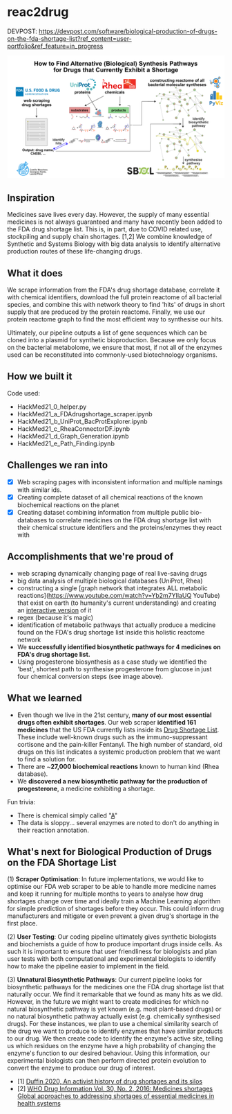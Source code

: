 # reac2drug
 DEVPOST: https://devpost.com/software/biological-production-of-drugs-on-the-fda-shortage-list?ref_content=user-portfolio&ref_feature=in_progress


![react2drug](original.png "react2drug")

## Inspiration

Medicines save lives every day. However, the supply of many essential medicines is not always guaranteed and many have recently been added to the FDA drug shortage list. This is, in part, due to COVID related use, stockpiling and supply chain shortages. [1,2] We combine knowledge of Synthetic and Systems Biology with big data analysis to identify alternative production routes of these life-changing drugs.

## What it does

We scrape information from the FDA's drug shortage database, correlate it with chemical identifiers, download the full protein reactome of all bacterial species, and combine this with network theory to find 'hits' of drugs in short supply that are produced by the protein reactome. Finally, we use our protein reactome graph to find the most efficient way to synthesise our hits. 

Ultimately, our pipeline outputs a list of gene sequences which can be cloned into a plasmid for synthetic bioproduction. Because we only focus on the bacterial metabolome, we ensure that most, if not all of the enzymes used can be reconstituted into commonly-used biotechnology organisms. 


## How we built it


Code used:
- HackMed21_0_helper.py
- HackMed21_a_FDAdrugshortage_scraper.ipynb
- HackMed21_b_UniProt_BacProtExplorer.ipynb
- HackMed21_c_RheaConnectorDF.ipynb
- HackMed21_d_Graph_Generation.ipynb
- HackMed21_e_Path_Finding.ipynb


## Challenges we ran into

- [x] Web scraping pages with inconsistent information and multiple namings with similar ids.
- [x] Creating complete dataset of all chemical reactions of the known biochemical reactions on the planet
- [x] Creating dataset combining information from multiple public bio-databases to correlate medicines on the FDA drug shortage list with their chemical structure identifiers and the proteins/enzymes they react with 

## Accomplishments that we're proud of

- web scraping dynamically changing page of real live-saving drugs
- big data analysis of multiple biological databases (UniProt, Rhea)
- constructing a single [graph network that integrates ALL metabolic reactions](https://www.youtube.com/watch?v=Yb2m7YIlaUQ YouTube) that exist on earth (to humanity's current understanding) and creating an [interactive version](https://www.youtube.com/watch?v=ohe6U7dFNUE) of it
- regex (because it's magic)
- identification of metabolic pathways that actually produce a medicine found on the FDA's drug shortage list inside this holistic reactome network
- We **successfully identified biosynthetic pathways for 4 medicines on FDA's drug shortage list.**
- Using progesterone biosynthesis as a case study we identified the 'best', shortest path to synthesise progesterone from glucose in just four chemical conversion steps (see image above).


## What we learned

- Even though we live in the 21st century, **many of our most essential drugs often exhibit shortages**. Our web scraper **identified 161 medicines** that the US FDA currently lists inside its [Drug Shortage List](https://www.accessdata.fda.gov/scripts/drugshortages/default.cfm). These include well-known drugs such as the immuno-suppressant cortisone and the pain-killer Fentanyl. The high number of standard, old drugs on this list indicates a systemic production problem that we want to find a solution for.
- There are ~**27,000 biochemical reactions** known to human kind (Rhea database).
- We **discovered a new biosynthetic pathway for the production of progesterone**, a medicine exhibiting a shortage.

Fun trivia:
- There is chemical simply called "[A](https://www.ebi.ac.uk/chebi/searchId.do?chebiId=CHEBI:13193)"
- The data is sloppy... several enzymes are noted to don't do anything in their reaction annotation.


## What's next for Biological Production of Drugs on the FDA Shortage List

(1) **Scraper Optimisation**: In future implementations, we would like to optimise our FDA web scraper to be able to handle more medicine names and keep it running for multiple months to years to analyse how drug shortages change over time and ideally train a Machine Learning algorithm for simple prediction of shortages before they occur. This could inform drug manufacturers and mitigate or even prevent a given drug's shortage in the first place.

(2) **User Testing**: Our coding pipeline ultimately gives synthetic biologists and biochemists a guide of how to produce important drugs inside cells. As such it is important to ensure that user friendliness for biologists and plan user tests with both computational and experimental biologists to identify how to make the pipeline easier to implement in the field.

(3) **Unnatural Biosynthetic Pathways**: Our current pipeline looks for biosynthetic pathways for the medicines one the FDA drug shortage list that naturally occur. We find it remarkable that we found as many hits as we did. However, in the future we might want to create medicines for which no natural biosynthetic pathway is yet known (e.g. most plant-based drugs) or no natural biosynthetic pathway actually exist (e.g. chemically synthesised drugs). For these instances, we plan to use a chemical similarity search of the drug we want to produce to identify enzymes that have similar products to our drug. We then create code to identify the enzyme's active site, telling us which residues on the enzyme have a high probability of changing the enzyme's function to our desired behaviour. Using this information, our experimental biologists can then perform directed protein evolution to convert the enzyme to produce our drug of interest. 


- [1] [Duffin 2020, An activist history of drug shortages and its silos](https://www.thelancet.com/journals/lancet/article/PIIS0140-6736(20)31876-6/fulltext)
- [2] [WHO Drug Information Vol. 30, No. 2, 2016: Medicines shortages Global approaches to addressing shortages of essential medicines in health systems](https://www.who.int/medicines/publications/druginformation/WHO_DI_30-2_Medicines.pdf?ua=1)
